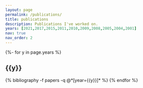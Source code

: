 ```yaml
---
layout: page
permalink: /publications/
title: publications
description: Publications I've worked on.
years: [2021,2017,2015,2011,2010,2009,2008,2005,2004,2001]
nav: true
nav_order: 2
---
```

<!-- _pages/publications.md -->
<div class="publications">

{%- for y in page.years %}
  <h2 class="year">{{y}}</h2>
  {% bibliography -f papers -q @*[year={{y}}]* %}
{% endfor %}

</div>

